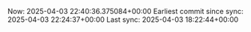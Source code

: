 Now: 2025-04-03 22:40:36.375084+00:00 Earliest commit since sync: 2025-04-03 22:24:37+00:00 Last sync: 2025-04-03 18:22:44+00:00
